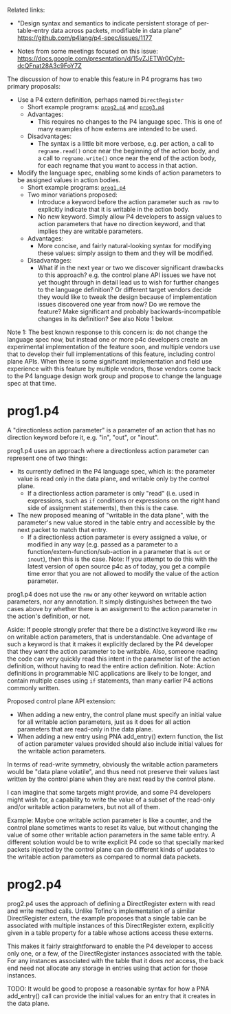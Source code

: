 Related links:

+ "Design syntax and semantics to indicate persistent storage of
  per-table-entry data across packets, modifiable in data plane"
  https://github.com/p4lang/p4-spec/issues/1177

+ Notes from some meetings focused on this issue:
  https://docs.google.com/presentation/d/15vZJETWr0Cyht-dcQFnat28A3c9FoY7Z


The discussion of how to enable this feature in P4 programs has two
primary proposals:

+ Use a P4 extern definition, perhaps named `DirectRegister`
  + Short example programs:
    [`prog2.p4`](p2-multiple-directregisters-per-table/prog2.p4) and
    [`prog3.p4`](p3-local-directregisters-per-action/prog3.p4)
  + Advantages:
    + This requires no changes to the P4 language spec.  This is one
      of many examples of how externs are intended to be used.
  + Disadvantages:
    + The syntax is a little bit more verbose, e.g. per action, a call
      to `regname.read()` once near the beginning of the action body,
      and a call to `regname.write()` once near the end of the action
      body, for each regname that you want to access in that action.
+ Modify the language spec, enabling some kinds of action parameters
  to be assigned values in action bodies.
  + Short example programs:
    [`prog1.p4`](p1-assignable-action-params/prog1.p4)
  + Two minor variations proposed:
    + Introduce a keyword before the action parameter such as `rmw` to
      explicitly indicate that it is writable in the action body.
    + No new keyword.  Simply allow P4 developers to assign values to
      action parameters that have no direction keyword, and that
      implies they are writable parameters.
  + Advantages:
    + More concise, and fairly natural-looking syntax for modifying
      these values: simply assign to them and they will be modified.
  + Disadvantages:
    + What if in the next year or two we discover significant
      drawbacks to this approach?  e.g. the control plane API issues
      we have not yet thought through in detail lead us to wish for
      further changes to the language definition?  Or different target
      vendors decide they would like to tweak the design because of
      implementation issues discovered one year from now?  Do we
      remove the feature?  Make significant and probably
      backwards-incompatible changes in its definition?  See also Note
      1 below.


Note 1: The best known response to this concern is: do not change the
language spec now, but instead one or more p4c developers create an
experimental implementation of the feature soon, and multiple vendors
use that to develop their full implementations of this feature,
including control plane APIs.  When there is some significant
implementation and field use experience with this feature by multiple
vendors, those vendors come back to the P4 language design work group
and propose to change the language spec at that time.


# prog1.p4

A "directionless action parameter" is a parameter of an action that
has no direction keyword before it, e.g. "in", "out", or "inout".

prog1.p4 uses an approach where a directionless action parameter can
represent one of two things:

+ Its currently defined in the P4 language spec, which is: the
  parameter value is read only in the data plane, and writable only
  by the control plane.
  + If a directionless action parameter is only "read" (i.e. used in
    expressions, such as `if` conditions or expressions on the right
    hand side of assignment statements), then this is the case.
+ The new proposed meaning of "writable in the data plane", with the
  parameter's new value stored in the table entry and accessible by
  the next packet to match that entry.
  + If a directionless action parameter is every assigned a value, or
    modified in any way (e.g. passed as a parameter to a
    function/extern-function/sub-action in a parameter that is `out`
    or `inout`), then this is the case.  Note: If you attempt to do
    this with the latest version of open source p4c as of today, you
    get a compile time error that you are not allowed to modify the
    value of the action parameter.

prog1.p4 does not use the `rmw` or any other keyword on writable
action parameters, nor any annotation.  It simply distinguishes
between the two cases above by whether there is an assignment to the
action parameter in the action's definition, or not.

Aside: If people strongly prefer that there be a distinctive keyword
like `rmw` on writable action parameters, that is understandable.  One
advantage of such a keyword is that it makes it explicitly declared by
the P4 developer that they _want_ the action parameter to be writable.
Also, someone reading the code can very quickly read this intent in
the parameter list of the action definition, without having to read
the entire action definition.  Note: Action definitions in
programmable NIC applications are likely to be longer, and contain
multiple cases using `if` statements, than many earlier P4 actions
commonly written.

Proposed control plane API extension:

+ When adding a new entry, the control plane must specify an initial
  value for all writable action parameters, just as it does for all
  action parameters that are read-only in the data plane.
+ When adding a new entry using PNA add_entry() extern function, the
  list of action parameter values provided should also include initial
  values for the writable action parameters.

In terms of read-write symmetry, obviously the writable action
parameters would be "data plane volatile", and thus need not preserve
their values last written by the control plane when they are next read
by the control plane.

I can imagine that some targets might provide, and some P4 developers
might wish for, a capability to write the value of a subset of the
read-only and/or writable action parameters, but not all of them.

Example: Maybe one writable action parameter is like a counter, and
the control plane sometimes wants to reset its value, but without
changing the value of some other writable action parameters in the
same table entry.  A different solution would be to write explicit P4
code so that specially marked packets injected by the control plane
can do different kinds of updates to the writable action parameters as
compared to normal data packets.


# prog2.p4

prog2.p4 uses the approach of defining a DirectRegister extern with
read and write method calls.  Unlike Tofino's implementation of a
similar DirectRegister extern, the example proposes that a single
table can be associated with multiple instances of this DirectRegister
extern, explicitly given in a table property for a table whose actions
access these externs.

This makes it fairly straightforward to enable the P4 developer to
access only one, or a few, of the DirectRegister instances associated
with the table.  For any instances associated with the table that it
does _not_ access, the back end need not allocate any storage in
entries using that action for those instances.

TODO: It would be good to propose a reasonable syntax for how a PNA
add_entry() call can provide the initial values for an entry that it
creates in the data plane.
